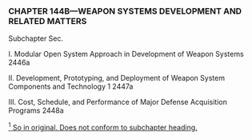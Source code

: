 ### **CHAPTER 144B—WEAPON SYSTEMS DEVELOPMENT AND RELATED MATTERS** ###

Subchapter Sec.

I. Modular Open System Approach in Development of Weapon Systems 2446a

II. Development, Prototyping, and Deployment of Weapon System Components and Technology 1 2447a

III. Cost, Schedule, and Performance of Major Defense Acquisition Programs 2448a

[<sup>1</sup> So in original. Does not conform to subchapter heading.](#CHAPTER144B_1)